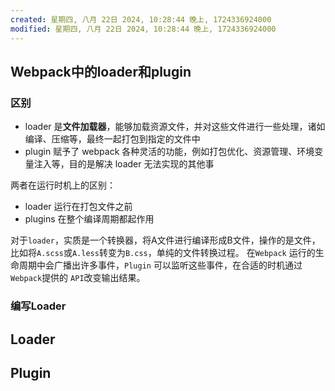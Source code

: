 ```yaml
---
created: 星期四, 八月 22日 2024, 10:28:44 晚上, 1724336924000
modified: 星期四, 八月 22日 2024, 10:28:44 晚上, 1724336924000
---
```


## Webpack中的loader和plugin

### 区别
- loader 是**文件加载器**，能够加载资源文件，并对这些文件进行一些处理，诸如编译、压缩等，最终一起打包到指定的文件中
- plugin 赋予了 webpack 各种灵活的功能，例如打包优化、资源管理、环境变量注入等，目的是解决 loader 无法实现的其他事

两者在运行时机上的区别：

- loader 运行在打包文件之前
- plugins 在整个编译周期都起作用

对于`loader`，实质是一个转换器，将A文件进行编译形成B文件，操作的是文件，比如将`A.scss`或`A.less`转变为`B.css`，单纯的文件转换过程。
在`Webpack` 运行的生命周期中会广播出许多事件，`Plugin` 可以监听这些事件，在合适的时机通过`Webpack`提供的 `API`改变输出结果。

### 编写Loader

## Loader



## Plugin
